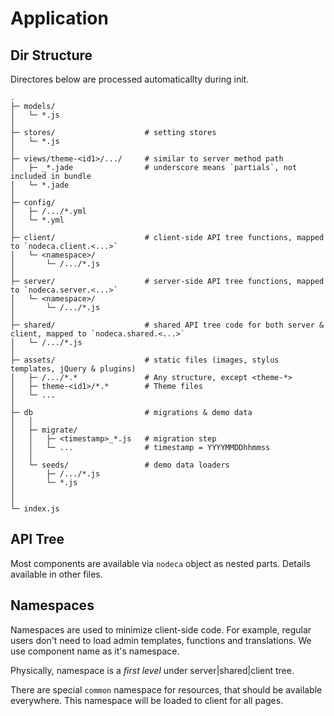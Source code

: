 Application
===========


Dir Structure
-------------

Directores below are processed automaticallty during init.

```
.
├─ models/
│   └─ *.js
│
├─ stores/                    # setting stores
│   └─ *.js
│
├─ views/theme-<id1>/.../     # similar to server method path
│   ├─ _*.jade                # underscore means `partials`, not included in bundle
│   └─ *.jade
│
├─ config/
│   ├─ /.../*.yml
│   └─ *.yml
│
├─ client/                    # client-side API tree functions, mapped to `nodeca.client.<...>`
│   └─ <namespace>/
│       └─ /.../*.js
│
├─ server/                    # server-side API tree functions, mapped to `nodeca.server.<...>`
│   └─ <namespace>/
│       └─ /.../*.js
│
├─ shared/                    # shared API tree code for both server & client, mapped to `nodeca.shared.<...>`
│   └─ /.../*.js
│
├─ assets/                    # static files (images, stylus templates, jQuery & plugins)
│   ├─ /.../*.*               # Any structure, except <theme-*>
│   ├─ theme-<id1>/*.*        # Theme files
│   └─ ...
│
├─ db                         # migrations & demo data
│   │
│   ├─ migrate/
│   │   ├─ <timestamp>_*.js   # migration step
│   │   └─ ...                # timestamp = YYYYMMDDhhmmss
│   │
│   └─ seeds/                 # demo data loaders
│       ├─ /.../*.js
│       └─ *.js
│
│
└─ index.js
```


API Tree
--------

Most components are available via `nodeca` object as nested parts.
Details available in other files.


Namespaces
----------

Namespaces are used to minimize client-side code. For example, regular users
don't need to load admin templates, functions and translations. We use component
name as it's namespace.

Physically, namespace is a _first level_ under server|shared|client tree.

There are special `common` namespace for resources, that should be available
everywhere. This namespace will be loaded to client for all pages.
